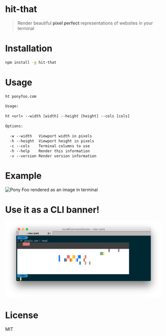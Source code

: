 # hit-that

> Render beautiful **pixel perfect** representations of websites in your terminal

# Installation

```bash
npm install -g hit-that
```

# Usage

```bash
ht ponyfoo.com
```

```
Usage:

ht <url> --width [width] --height [height] --cols [cols]

Options:

  -w --width   Viewport width in pixels
  -h --height  Viewport height in pixels
  -c --cols    Terminal columns to use
  -h --help    Render this information
  -v --version Render version information
```
# Example

![Pony Foo rendered as an image in terminal][1]

# Use it as a CLI banner!

![Google.com banner][2]

# License

MIT

[1]: https://raw.githubusercontent.com/bevacqua/hit-that/master/resources/ponyfoo.png
[2]: https://raw.githubusercontent.com/bevacqua/hit-that/master/resources/google.png
